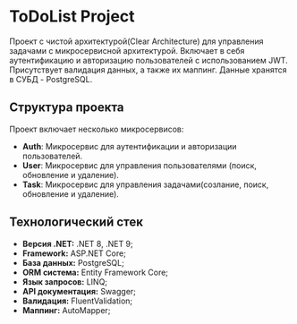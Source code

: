 # ToDoList Project

Проект с чистой архитектурой(Clear Architecture) для управления задачами с микросервисной архитектурой. Включает в себя аутентификацию и авторизацию пользователей с использованием JWT. Присутствует валидация данных, а также их маппинг. Данные хранятся в СУБД - PostgreSQL.

## Структура проекта

Проект включает несколько микросервисов:

- **Auth**: Микросервис для аутентификации и авторизации пользователей.
- **User**: Микросервис для управления пользователями (поиск, обновление и удаление).
- **Task**: Микросервис для управления задачами(созлание, поиск, обновление и удаление).

## Технологический стек
- **Версия .NET:** .NET 8, .NET 9;
- **Framework:** ASP.NET Core;
- **База данных:** PostgreSQL;
- **ORM система:** Entity Framework Core;
- **Язык запросов:** LINQ;
- **API документация:** Swagger;
- **Валидация:** FluentValidation;
- **Маппинг:** AutoMapper;
